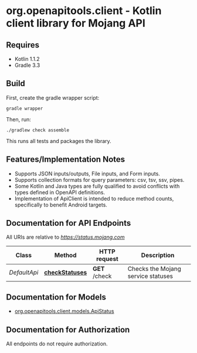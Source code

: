 # org.openapitools.client - Kotlin client library for Mojang API

## Requires

* Kotlin 1.1.2
* Gradle 3.3

## Build

First, create the gradle wrapper script:

```
gradle wrapper
```

Then, run:

```
./gradlew check assemble
```

This runs all tests and packages the library.

## Features/Implementation Notes

* Supports JSON inputs/outputs, File inputs, and Form inputs.
* Supports collection formats for query parameters: csv, tsv, ssv, pipes.
* Some Kotlin and Java types are fully qualified to avoid conflicts with types defined in OpenAPI definitions.
* Implementation of ApiClient is intended to reduce method counts, specifically to benefit Android targets.

<a name="documentation-for-api-endpoints"></a>
## Documentation for API Endpoints

All URIs are relative to *https://status.mojang.com*

Class | Method | HTTP request | Description
------------ | ------------- | ------------- | -------------
*DefaultApi* | [**checkStatuses**](docs/DefaultApi.md#checkstatuses) | **GET** /check | Checks the Mojang service statuses


<a name="documentation-for-models"></a>
## Documentation for Models

 - [org.openapitools.client.models.ApiStatus](docs/ApiStatus.md)


<a name="documentation-for-authorization"></a>
## Documentation for Authorization

All endpoints do not require authorization.
